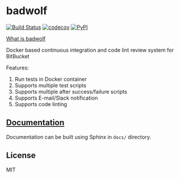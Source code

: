 # badwolf

[![Build Status](https://travis-ci.org/bosondata/badwolf.svg?branch=master)](https://travis-ci.org/bosondata/badwolf)
[![codecov](https://codecov.io/gh/bosondata/badwolf/branch/master/graph/badge.svg)](https://codecov.io/gh/bosondata/badwolf)
[![PyPI](https://img.shields.io/pypi/v/badwolf.svg)](https://pypi.python.org/pypi/badwolf)

[What is badwolf](https://en.wikipedia.org/wiki/Bad_Wolf)

Docker based continuous integration and code lint review system for BitBucket

Features:

1. Run tests in Docker container
2. Supports multiple test scripts
3. Supports multiple after success/failure scripts
4. Supports E-mail/Slack notification
5. Supports code linting

## [Documentation](http://badwolf.readthedocs.io/en/latest/)

Documentation can be built using Sphinx in `docs/` directory.

## License

MIT
